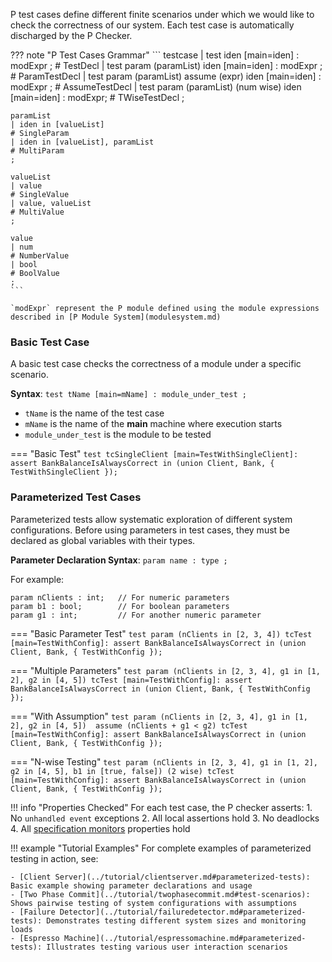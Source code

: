 P test cases define different finite scenarios under which we would like to check the correctness of our system. Each test case is automatically discharged by the P Checker.

??? note "P Test Cases Grammar"
    ```
    testcase
    | test iden [main=iden] : modExpr ;                                           # TestDecl
    | test param (paramList) iden [main=iden] : modExpr ;                         # ParamTestDecl
    | test param (paramList) assume (expr) iden [main=iden] : modExpr ;           # AssumeTestDecl
    | test param (paramList) (num wise) iden [main=iden] : modExpr;               # TWiseTestDecl
    ;

    paramList
    | iden in [valueList]                                                         # SingleParam
    | iden in [valueList], paramList                                              # MultiParam
    ;

    valueList
    | value                                                                       # SingleValue
    | value, valueList                                                            # MultiValue
    ;

    value
    | num                                                                         # NumberValue
    | bool                                                                        # BoolValue
    ;
    ```
    
    `modExpr` represent the P module defined using the module expressions described in [P Module System](modulesystem.md)

### Basic Test Case

A basic test case checks the correctness of a module under a specific scenario.

**Syntax**: `test tName [main=mName] : module_under_test ;`

- `tName` is the name of the test case
- `mName` is the name of the **main** machine where execution starts
- `module_under_test` is the module to be tested

=== "Basic Test"
    ```
    test tcSingleClient [main=TestWithSingleClient]:
      assert BankBalanceIsAlwaysCorrect in
      (union Client, Bank, { TestWithSingleClient });
    ```

### Parameterized Test Cases

Parameterized tests allow systematic exploration of different system configurations. Before using parameters in test cases, they must be declared as global variables with their types.

**Parameter Declaration Syntax**: `param name : type ;`

For example:
```
param nClients : int;   // For numeric parameters
param b1 : bool;        // For boolean parameters
param g1 : int;         // For another numeric parameter
```

=== "Basic Parameter Test"
    ```
    test param (nClients in [2, 3, 4]) tcTest [main=TestWithConfig]:
      assert BankBalanceIsAlwaysCorrect in
      (union Client, Bank, { TestWithConfig });
    ```

=== "Multiple Parameters"
    ```
    test param (nClients in [2, 3, 4], g1 in [1, 2], g2 in [4, 5]) tcTest [main=TestWithConfig]:
      assert BankBalanceIsAlwaysCorrect in
      (union Client, Bank, { TestWithConfig });
    ```

=== "With Assumption"
    ```
    test param (nClients in [2, 3, 4], g1 in [1, 2], g2 in [4, 5]) 
      assume (nClients + g1 < g2) tcTest [main=TestWithConfig]:
      assert BankBalanceIsAlwaysCorrect in
      (union Client, Bank, { TestWithConfig });
    ```

=== "N-wise Testing"
    ```
    test param (nClients in [2, 3, 4], g1 in [1, 2], g2 in [4, 5], b1 in [true, false])
      (2 wise) tcTest [main=TestWithConfig]:
      assert BankBalanceIsAlwaysCorrect in
      (union Client, Bank, { TestWithConfig });
    ```

!!! info "Properties Checked"
    For each test case, the P checker asserts:
    1. No `unhandled event` exceptions
    2. All local assertions hold
    3. No deadlocks
    4. All [specification monitors](modulesystem.md#assert-monitors-module) properties hold

!!! example "Tutorial Examples"
    For complete examples of parameterized testing in action, see:
    
    - [Client Server](../tutorial/clientserver.md#parameterized-tests): Basic example showing parameter declarations and usage
    - [Two Phase Commit](../tutorial/twophasecommit.md#test-scenarios): Shows pairwise testing of system configurations with assumptions
    - [Failure Detector](../tutorial/failuredetector.md#parameterized-tests): Demonstrates testing different system sizes and monitoring loads
    - [Espresso Machine](../tutorial/espressomachine.md#parameterized-tests): Illustrates testing various user interaction scenarios

